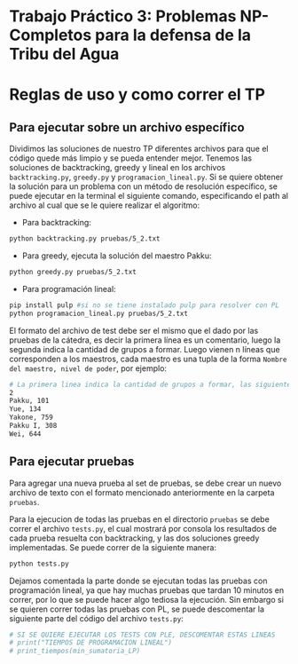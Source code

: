 # Trabajo Práctico 3: Problemas NP-Completos para la defensa de la Tribu del Agua

# Reglas de uso y como correr el TP

## Para ejecutar sobre un archivo específico

Dividimos las soluciones de nuestro TP diferentes archivos para que el código quede más limpio y se pueda entender mejor. Tenemos las soluciones de backtracking, greedy y lineal en los archivos `backtracking.py`, `greedy.py` y `programacion_lineal.py`. Si se quiere obtener la solución para un problema con un método de resolución específico, se puede ejecutar en la terminal el siguiente comando, especificando el path al archivo al cual que se le quiere realizar el algoritmo:

- Para backtracking:
```sh
python backtracking.py pruebas/5_2.txt
```

- Para greedy, ejecuta la solución del maestro Pakku:
```sh
python greedy.py pruebas/5_2.txt
```

- Para programación lineal:
```sh
pip install pulp #si no se tiene instalado pulp para resolver con PL
python programacion_lineal.py pruebas/5_2.txt
```

El formato del archivo de test debe ser el mismo que el dado por las pruebas de la cátedra, es decir la primera línea es un comentario, luego la segunda indica la cantidad de grupos a formar. Luego vienen n líneas que corresponden a los maestros, cada maestro es una tupla de la forma `Nombre del maestro, nivel de poder`, por ejemplo:

```sh
# La primera linea indica la cantidad de grupos a formar, las siguientes son de la forma 'nombre maestro, habilidad'
2
Pakku, 101
Yue, 134
Yakone, 759
Pakku I, 308
Wei, 644
```

## Para ejecutar pruebas
Para agregar una nueva prueba al set de pruebas, se debe crear un nuevo archivo de texto con el formato mencionado anteriormente en la carpeta `pruebas`.

Para la ejecucion de todas las pruebas en el directorio `pruebas` se debe correr el archivo `tests.py`, el cual mostrará por consola los resultados de cada prueba resuelta con backtracking, y las dos soluciones greedy implementadas. Se puede correr de la siguiente manera:

```sh
python tests.py
```

Dejamos comentada la parte donde se ejecutan todas las pruebas con programación lineal, ya que hay muchas pruebas que tardan 10 minutos en correr, por lo que se puede hacer algo tediosa la ejecución. Sin embargo si se quieren correr todas las pruebas con PL, se puede descomentar la siguiente parte del código del archivo `tests.py`:

```sh
# SI SE QUIERE EJECUTAR LOS TESTS CON PLE, DESCOMENTAR ESTAS LINEAS
# print("TIEMPOS DE PROGRAMACION LINEAL")
# print_tiempos(min_sumatoria_LP)
```

